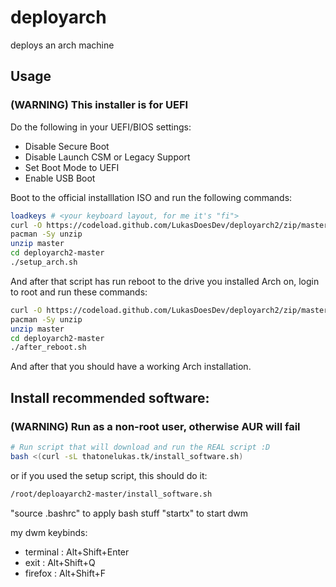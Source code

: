 # deployarch
deploys an arch machine

## Usage

### (WARNING) This installer is for UEFI

Do the following in your UEFI/BIOS settings:
 - Disable Secure Boot
 - Disable Launch CSM or Legacy Support
 - Set Boot Mode to UEFI
 - Enable USB Boot

Boot to the official installlation ISO and run the following commands:
```sh
loadkeys # <your keyboard layout, for me it's "fi">
curl -O https://codeload.github.com/LukasDoesDev/deployarch2/zip/master
pacman -Sy unzip
unzip master
cd deployarch2-master
./setup_arch.sh
```
And after that script has run reboot to the drive you installed Arch on, login to root and run these commands:
```sh
curl -O https://codeload.github.com/LukasDoesDev/deployarch2/zip/master
pacman -Sy unzip
unzip master
cd deployarch2-master
./after_reboot.sh
```
And after that you should have a working Arch installation.
## Install recommended software:
### (WARNING) Run as a non-root user, otherwise AUR will fail
```sh
# Run script that will download and run the REAL script :D
bash <(curl -sL thatonelukas.tk/install_software.sh)
```
or if you used the setup script, this should do it:
```sh
/root/deploayarch2-master/install_software.sh
```
"source .bashrc" to apply bash stuff
"startx" to start dwm

my dwm keybinds:
 - terminal : Alt+Shift+Enter
 - exit     : Alt+Shift+Q
 - firefox   : Alt+Shift+F
